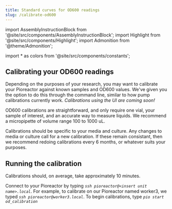 ```yaml
---
title: Standard curves for OD600 readings
slug: /calibrate-od600
---
```


import AssemblyInstructionBlock from '@site/src/components/AssemblyInstructionBlock';
import Highlight from '@site/src/components/Highlight';
import Admonition from '@theme/Admonition';

import * as colors from '@site/src/components/constants';

## Calibrating your OD600 readings 

Depending on the purposes of your research, you may want to calibrate your Pioreactor against known samples and OD600 values. We've given you the option to do this through the command line, similar to how pump calibrations currently work. _Calibrations using the UI are coming soon!_

OD600 calibrations are straightforward, and only require one vial, your sample of interest, and an accurate way to measure liquids. We recommend a micropipette of volume range 100 to 1000 uL. 

Calibrations should be specific to your media and culture. Any changes to media or culture call for a new calibration. If these remain consistant, then we recommend redoing calibrations every 6 months, or whatever suits your purposes. 

## Running the calibration

Calibrations should, on average, take approximately 10 minutes. 

Connect to your Pioreactor by typing *`ssh pioreactor@<insert unit name>.local`*. For example, to calibrate on our Pioreactor named worker3, we typed *`ssh pioreactor@worker3.local`*. To begin calibrations, type *`pio start od_calibration`*



